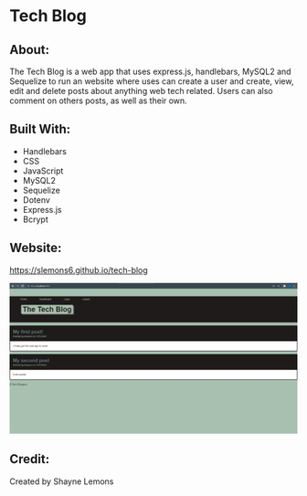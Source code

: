 # Tech Blog

## About: 
The Tech Blog is a web app that uses express.js, handlebars, MySQL2 and Sequelize to run an website where uses can create a user and create, view, edit and delete posts about anything web tech related.  Users can also comment on others posts, as well as their own.

## Built With: 
* Handlebars 
* CSS 
* JavaScript 
* MySQL2 
* Sequelize 
* Dotenv 
* Express.js 
* Bcrypt 

## Website: 

https://slemons6.github.io/tech-blog

<img src="./assets/images/screenshot.jpg" alt="Screenshot of tech blog website" />

## Credit: 
Created by Shayne Lemons
